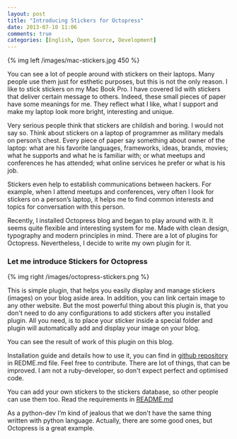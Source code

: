 ```yaml
---
layout: post
title: "Introducing Stickers for Octopress"
date: 2013-07-10 11:06
comments: true
categories: [English, Open Source, Development] 
---
```


{% img  left /images/mac-stickers.jpg 450 %}

You can see a lot of people around with stickers on their laptops. Many people use them just for esthetic purposes, but this is not the only reason. I like to stick stickers on my Mac Book Pro. I have covered lid with stickers that deliver certain message to others. Indeed, these small pieces of paper have some meanings for me. They reflect what I like, what I support and make my laptop look more bright, interesting and unique.  

<!-- more -->

Very serious people think that stickers are childish and boring. I would not say so. Think about stickers on a laptop of programmer  as military medals on person’s chest. Every piece of paper say something about owner of the laptop: what are his favorite languages, frameworks, ideas, brands, movies; what he supports and what he is familiar with; or what meetups and conferences he has attended; what online services he prefer or what is his job. 

Stickers even help to establish communications between hackers. For example, when I attend meetups and conferences, very often I look for stickers on a person’s laptop, it helps me to find common interests and topics for conversation with this person. 

Recently, I installed Octopress blog and began to play around with it. It seems quite flexible and interesting system for me. Made with clean design, typography and modern principles in mind. There are a lot of plugins for Octopress. Nevertheless, I decide to write my own plugin for it.


### Let me introduce Stickers for Octopress ###

{% img right /images/octopress-stickers.png  %}

This is simple plugin, that helps you easily display and manage stickers (images) on your blog aside area.  In addition, you can link certain image to any other website. But the most powerful thing about this plugin is, that you don't need to do any configurations to add stickers after you installed plugin. All you need, is to place your sticker inside a special folder and plugin will automatically add and display your image on your blog. 

You can see the result of work of this plugin on this blog. 

Installation guide and details how to use it, you can find in [github repository](https://github.com/polinom/stickers-octopress) in REDME.md file.
Feel free to contribute. There are lot of things, that can be improved. I am not a ruby-developer, so don't expect perfect and optimised code.  

You can add your own stickers to the stickers database, so other people can use them too. Read the requirements in [README.md](https://github.com/polinom/stickers-octopress#sticker-database)

As a python-dev I’m kind of jealous that we don't have the same thing written with python language. Actually, there are some good ones, but Octopress is a great example.  




